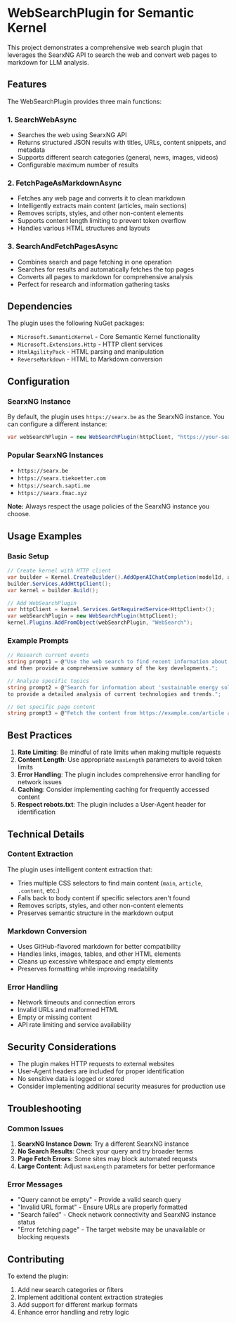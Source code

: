 # WebSearchPlugin for Semantic Kernel

This project demonstrates a comprehensive web search plugin that leverages the SearxNG API to search the web and convert web pages to markdown for LLM analysis.

## Features

The WebSearchPlugin provides three main functions:

### 1. SearchWebAsync
- Searches the web using SearxNG API
- Returns structured JSON results with titles, URLs, content snippets, and metadata
- Supports different search categories (general, news, images, videos)
- Configurable maximum number of results

### 2. FetchPageAsMarkdownAsync
- Fetches any web page and converts it to clean markdown
- Intelligently extracts main content (articles, main sections)
- Removes scripts, styles, and other non-content elements
- Supports content length limiting to prevent token overflow
- Handles various HTML structures and layouts

### 3. SearchAndFetchPagesAsync
- Combines search and page fetching in one operation
- Searches for results and automatically fetches the top pages
- Converts all pages to markdown for comprehensive analysis
- Perfect for research and information gathering tasks

## Dependencies

The plugin uses the following NuGet packages:
- `Microsoft.SemanticKernel` - Core Semantic Kernel functionality
- `Microsoft.Extensions.Http` - HTTP client services
- `HtmlAgilityPack` - HTML parsing and manipulation
- `ReverseMarkdown` - HTML to Markdown conversion

## Configuration

### SearxNG Instance
By default, the plugin uses `https://searx.be` as the SearxNG instance. You can configure a different instance:

```csharp
var webSearchPlugin = new WebSearchPlugin(httpClient, "https://your-searxng-instance.com");
```

### Popular SearxNG Instances
- `https://searx.be`
- `https://searx.tiekoetter.com`
- `https://search.sapti.me`
- `https://searx.fmac.xyz`

**Note:** Always respect the usage policies of the SearxNG instance you choose.

## Usage Examples

### Basic Setup
```csharp
// Create kernel with HTTP client
var builder = Kernel.CreateBuilder().AddOpenAIChatCompletion(modelId, apiKey);
builder.Services.AddHttpClient();
var kernel = builder.Build();

// Add WebSearchPlugin
var httpClient = kernel.Services.GetRequiredService<HttpClient>();
var webSearchPlugin = new WebSearchPlugin(httpClient);
kernel.Plugins.AddFromObject(webSearchPlugin, "WebSearch");
```

### Example Prompts
```csharp
// Research current events
string prompt1 = @"Use the web search to find recent information about 'artificial intelligence advancements 2024' 
and then provide a comprehensive summary of the key developments.";

// Analyze specific topics
string prompt2 = @"Search for information about 'sustainable energy solutions' and fetch the top 3 pages 
to provide a detailed analysis of current technologies and trends.";

// Get specific page content
string prompt3 = @"Fetch the content from https://example.com/article and summarize the main points.";
```

## Best Practices

1. **Rate Limiting**: Be mindful of rate limits when making multiple requests
2. **Content Length**: Use appropriate `maxLength` parameters to avoid token limits
3. **Error Handling**: The plugin includes comprehensive error handling for network issues
4. **Caching**: Consider implementing caching for frequently accessed content
5. **Respect robots.txt**: The plugin includes a User-Agent header for identification

## Technical Details

### Content Extraction
The plugin uses intelligent content extraction that:
- Tries multiple CSS selectors to find main content (`main`, `article`, `.content`, etc.)
- Falls back to body content if specific selectors aren't found
- Removes scripts, styles, and other non-content elements
- Preserves semantic structure in the markdown output

### Markdown Conversion
- Uses GitHub-flavored markdown for better compatibility
- Handles links, images, tables, and other HTML elements
- Cleans up excessive whitespace and empty elements
- Preserves formatting while improving readability

### Error Handling
- Network timeouts and connection errors
- Invalid URLs and malformed HTML
- Empty or missing content
- API rate limiting and service availability

## Security Considerations

- The plugin makes HTTP requests to external websites
- User-Agent headers are included for proper identification
- No sensitive data is logged or stored
- Consider implementing additional security measures for production use

## Troubleshooting

### Common Issues
1. **SearxNG Instance Down**: Try a different SearxNG instance
2. **No Search Results**: Check your query and try broader terms
3. **Page Fetch Errors**: Some sites may block automated requests
4. **Large Content**: Adjust `maxLength` parameters for better performance

### Error Messages
- "Query cannot be empty" - Provide a valid search query
- "Invalid URL format" - Ensure URLs are properly formatted
- "Search failed" - Check network connectivity and SearxNG instance status
- "Error fetching page" - The target website may be unavailable or blocking requests

## Contributing

To extend the plugin:
1. Add new search categories or filters
2. Implement additional content extraction strategies
3. Add support for different markup formats
4. Enhance error handling and retry logic
